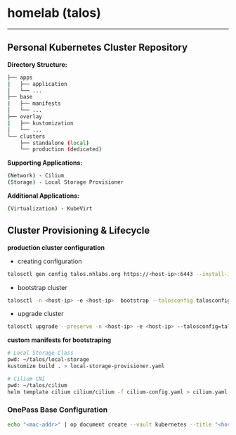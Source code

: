 # homelab (talos)
---
## Personal Kubernetes Cluster Repository

**Directory Structure:**
```sh
├── apps
|   ├── application
│   └── ...
├── base
|   ├── manifests
│   └── ...
├── overlay
|   ├── kustomization
│   └── ...
└── clusters
    ├── standalone (local)
    └── production (dedicated)
```
**Supporting Applications:**
```sh
(Network) - Cilium
(Storage) - Local Storage Provisioner
```
**Additional Applications:**
```sh
(Virtualization) - KubeVirt
```
## Cluster Provisioning & Lifecycle

**production cluster configuration**

- creating configuration
```sh
talosctl gen config talos.nhlabs.org https://<host-ip>:6443 --install-image=factory.talos.dev/installer-secureboot/376567988ad370138ad8b2698212367b8edcb69b5fd68c80be1f2ec7d603b4ba:v1.8.0 --config-patch @talos/patch.yaml --force
```
- bootstrap cluster

```sh
talosctl -n <host-ip> -e <host-ip>  bootstrap --talosconfig talosconfig
```
- upgrade cluster
```sh
talosctl upgrade --preserve -n <host-ip> -e <host-ip> --talosconfig=talosconfig --image factory.talos.dev/installer-secureboot/376567988ad370138ad8b2698212367b8edcb69b5fd68c80be1f2ec7d603b4ba:v1.8.3
```
**custom manifests for bootstraping**
```sh
# Local Storage Class
pwd: ~/talos/local-storage
kustomize build . > local-storage-provisioner.yaml

# Cilium CNI
pwd: ~/talos/cilium
helm template cilium cilium/cilium -f cilium-config.yaml > cilium.yaml
```

### OnePass Base Configuration
```sh
echo "<mac-addr>" | op document create --vault kubernetes --title "<host>-macaddr" -
```

